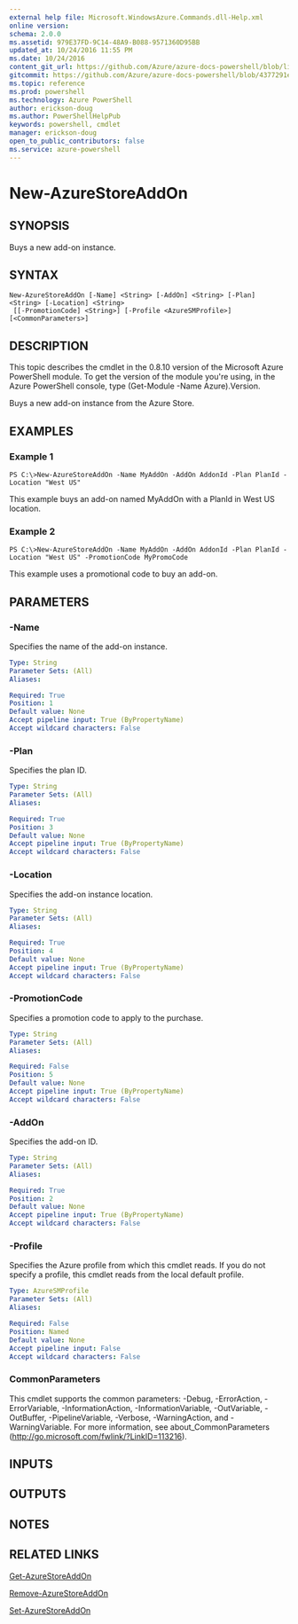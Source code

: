 ```yaml
---
external help file: Microsoft.WindowsAzure.Commands.dll-Help.xml
online version: 
schema: 2.0.0
ms.assetid: 979E37FD-9C14-48A9-B088-9571360D95BB
updated_at: 10/24/2016 11:55 PM
ms.date: 10/24/2016
content_git_url: https://github.com/Azure/azure-docs-powershell/blob/live/azureps-cmdlets-docs/ServiceManagement/Azure.Compute/v3.0.0/New-AzureStoreAddOn.md
gitcommit: https://github.com/Azure/azure-docs-powershell/blob/4377291ee360e58e2c1c5d644155daf6a0279055/azureps-cmdlets-docs/ServiceManagement/Azure.Compute/v3.0.0/New-AzureStoreAddOn.md
ms.topic: reference
ms.prod: powershell
ms.technology: Azure PowerShell
author: erickson-doug
ms.author: PowerShellHelpPub
keywords: powershell, cmdlet
manager: erickson-doug
open_to_public_contributors: false
ms.service: azure-powershell
---
```


# New-AzureStoreAddOn

## SYNOPSIS
Buys a new add-on instance.

## SYNTAX

```
New-AzureStoreAddOn [-Name] <String> [-AddOn] <String> [-Plan] <String> [-Location] <String>
 [[-PromotionCode] <String>] [-Profile <AzureSMProfile>] [<CommonParameters>]
```

## DESCRIPTION
This topic describes the cmdlet in the 0.8.10 version of the Microsoft Azure PowerShell module.
To get the version of the module you're using, in the Azure PowerShell console, type (Get-Module -Name Azure).Version.

Buys a new add-on instance from the Azure Store.

## EXAMPLES

### Example 1
```
PS C:\>New-AzureStoreAddOn -Name MyAddOn -AddOn AddonId -Plan PlanId -Location "West US"
```

This example buys an add-on named MyAddOn with a PlanId in West US location.

### Example 2
```
PS C:\>New-AzureStoreAddOn -Name MyAddOn -AddOn AddonId -Plan PlanId -Location "West US" -PromotionCode MyPromoCode
```

This example uses a promotional code to buy an add-on.

## PARAMETERS

### -Name
Specifies the name of the add-on instance.

```yaml
Type: String
Parameter Sets: (All)
Aliases: 

Required: True
Position: 1
Default value: None
Accept pipeline input: True (ByPropertyName)
Accept wildcard characters: False
```

### -Plan
Specifies the plan ID.

```yaml
Type: String
Parameter Sets: (All)
Aliases: 

Required: True
Position: 3
Default value: None
Accept pipeline input: True (ByPropertyName)
Accept wildcard characters: False
```

### -Location
Specifies the add-on instance location.

```yaml
Type: String
Parameter Sets: (All)
Aliases: 

Required: True
Position: 4
Default value: None
Accept pipeline input: True (ByPropertyName)
Accept wildcard characters: False
```

### -PromotionCode
Specifies a promotion code to apply to the purchase.

```yaml
Type: String
Parameter Sets: (All)
Aliases: 

Required: False
Position: 5
Default value: None
Accept pipeline input: True (ByPropertyName)
Accept wildcard characters: False
```

### -AddOn
Specifies the add-on ID.

```yaml
Type: String
Parameter Sets: (All)
Aliases: 

Required: True
Position: 2
Default value: None
Accept pipeline input: True (ByPropertyName)
Accept wildcard characters: False
```

### -Profile
Specifies the Azure profile from which this cmdlet reads.
If you do not specify a profile, this cmdlet reads from the local default profile.

```yaml
Type: AzureSMProfile
Parameter Sets: (All)
Aliases: 

Required: False
Position: Named
Default value: None
Accept pipeline input: False
Accept wildcard characters: False
```

### CommonParameters
This cmdlet supports the common parameters: -Debug, -ErrorAction, -ErrorVariable, -InformationAction, -InformationVariable, -OutVariable, -OutBuffer, -PipelineVariable, -Verbose, -WarningAction, and -WarningVariable. For more information, see about_CommonParameters (http://go.microsoft.com/fwlink/?LinkID=113216).

## INPUTS

## OUTPUTS

## NOTES

## RELATED LINKS

[Get-AzureStoreAddOn](xref:ServiceManagement/Azure.Compute/v3.0.0/Get-AzureStoreAddOn.md)

[Remove-AzureStoreAddOn](xref:ServiceManagement/Azure.Compute/v3.0.0/Remove-AzureStoreAddOn.md)

[Set-AzureStoreAddOn](xref:ServiceManagement/Azure.Compute/v3.0.0/Set-AzureStoreAddOn.md)


